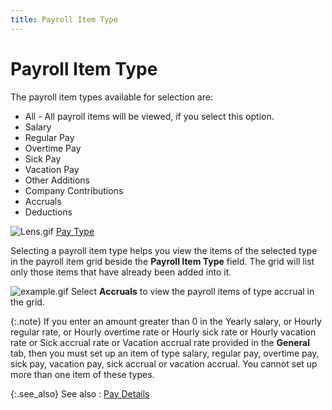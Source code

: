 ```yaml
---
title: Payroll Item Type
---
```


# Payroll Item Type


The payroll item types available for selection are:

- All - All payroll  items will be viewed, if you select this option.
- Salary
- Regular Pay
- Overtime Pay
- Sick Pay
- Vacation Pay
- Other Additions
- Company Contributions
- Accruals
- Deductions



![Lens.gif]({{site.prl_baseurl}}/img/lens.gif)<font color="#FF0000" class="hcp2"> 
 </font>[Pay Type]({{site.prl_baseurl}}/setup/payroll-items/pay_type.html)


Selecting a payroll item type helps you view the items of the selected  type in the payroll item grid beside the **Payroll 
 Item Type** field. The grid will list only those items that have  already been added into it<font color="#FF0000" class="hcp2">.</font>


![example.gif]({{site.prl_baseurl}}/img/example.gif) Select  **Accruals** to view the payroll items  of type accrual in the grid.


{:.note}
If you enter an amount greater than 0 in the  Yearly salary, or Hourly regular rate, or Hourly overtime rate or Hourly  sick rate or Hourly vacation rate or Sick accrual rate or Vacation accrual  rate provided in the **General** tab,  then you must set up an item of type salary, regular pay, overtime pay,  sick pay, vacation pay, sick accrual or vacation accrual. You cannot set  up more than one item of these types.


{:.see_also}
See also
: [Pay Details]({{site.prl_baseurl}}/setup/employees/pay_details_1.html)
